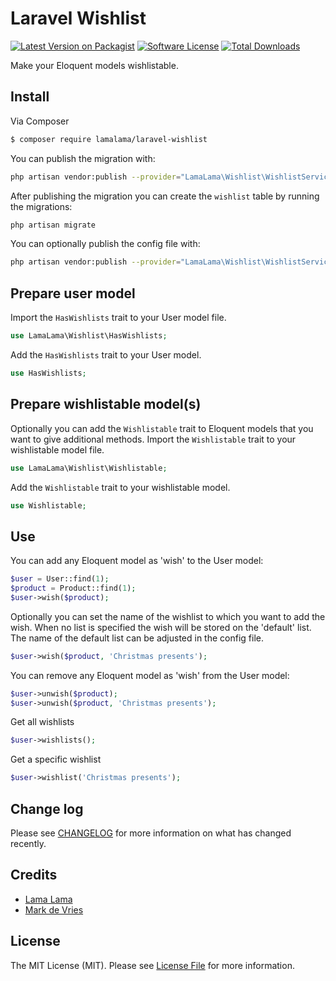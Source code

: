 # Laravel Wishlist

[![Latest Version on Packagist](https://img.shields.io/packagist/v/lamalama/laravel-wishlist.svg?style=flat-square)](https://packagist.org/packages/lamalama/laravel-wishlist)
[![Software License](https://img.shields.io/badge/license-MIT-brightgreen.svg?style=flat-square)](LICENSE.md)
[![Total Downloads](https://img.shields.io/packagist/dt/lamalama/laravel-wishlist.svg?style=flat-square)](https://packagist.org/packages/lamalama/laravel-wishlist)

Make your Eloquent models wishlistable.

## Install

Via Composer

``` bash
$ composer require lamalama/laravel-wishlist
```

You can publish the migration with:
```bash
php artisan vendor:publish --provider="LamaLama\Wishlist\WishlistServiceProvider" --tag="migrations"
```

After publishing the migration you can create the `wishlist` table by running the migrations:

```bash
php artisan migrate
```

You can optionally publish the config file with:
```bash
php artisan vendor:publish --provider="LamaLama\Wishlist\WishlistServiceProvider" --tag="config"
```

## Prepare user model

Import the ```HasWishlists``` trait to your User model file.
```php
use LamaLama\Wishlist\HasWishlists;
```

Add the ```HasWishlists``` trait to your User model.
```php
use HasWishlists;
```

## Prepare wishlistable model(s)

Optionally you can add the ```Wishlistable``` trait to Eloquent models that you want to give additional methods.
Import the ```Wishlistable``` trait to your wishlistable model file.
```php
use LamaLama\Wishlist\Wishlistable;
```

Add the ```Wishlistable``` trait to your wishlistable model.
```php
use Wishlistable;
```

## Use

You can add any Eloquent model as 'wish' to the User model:

```php
$user = User::find(1);
$product = Product::find(1);
$user->wish($product);
```

Optionally you can set the name of the wishlist to which you want to add the wish. When no list is specified the wish will be stored on the 'default' list. The name of the default list can be adjusted in the config file.
```php
$user->wish($product, 'Christmas presents');
```

You can remove any Eloquent model as 'wish' from the User model:

```php
$user->unwish($product);
$user->unwish($product, 'Christmas presents');
```

Get all wishlists
```php
$user->wishlists();
```

Get a specific wishlist
```php
$user->wishlist('Christmas presents');
```

## Change log

Please see [CHANGELOG](CHANGELOG.md) for more information on what has changed recently.

## Credits

- [Lama Lama](https://github.com/lamalamaNL)
- [Mark de Vries](https://github.com/lamalamaMark)

## License

The MIT License (MIT). Please see [License File](LICENSE.md) for more information.
